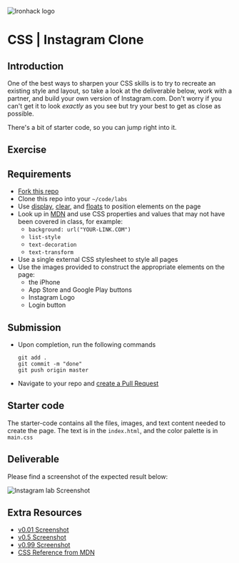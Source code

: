 ![Ironhack logo](https://i.imgur.com/1QgrNNw.png)

# CSS | Instagram Clone

## Introduction

One of the best ways to sharpen your CSS skills is to try to recreate an existing style and layout, so take a look at the deliverable below, work with a partner, and build your own version of Instagram.com.  Don't worry if you can't get it to look _exactly_ as you see but try your best to get as close as possible.

There's a bit of starter code, so you can jump right into it.

## Exercise

## Requirements

- [Fork this repo](https://guides.github.com/activities/forking/)
- Clone this repo into your `~/code/labs`
- Use [display](https://developer.mozilla.org/en-US/docs/Web/CSS/display), [clear](https://developer.mozilla.org/en-US/docs/Web/CSS/clear), and [floats](https://developer.mozilla.org/en-US/docs/Web/CSS/float) to position elements on the page
- Look up in [MDN](https://developer.mozilla.org/en/) and use CSS properties and values that may not have been covered in class, for example:
  - `background: url("YOUR-LINK.COM")`
  - `list-style`
  - `text-decoration`
  - `text-transform`
- Use a single external CSS stylesheet to style all pages
- Use the images provided to construct the appropriate elements on the page:
  - the iPhone
  - App Store and Google Play buttons
  - Instagram Logo
  - Login button

## Submission

- Upon completion, run the following commands

  ```
  git add .
  git commit -m "done"
  git push origin master
  ```

- Navigate to your repo and [create a Pull Request](https://help.github.com/articles/creating-a-pull-request/)


## Starter code

The starter-code contains all the files, images, and text content needed to create the page. The text is in the `index.html`, and the color palette is in `main.css`

## Deliverable

Please find a screenshot of the expected result below:

![Instagram lab Screenshot](https://i.imgur.com/DQ9fk1u.png)

## Extra Resources
- [v0.01 Screenshot](https://i.gyazo.com/e505caa5438a223e5f1d72854361ec42.png)
- [v0.5 Screenshot](https://i.gyazo.com/f36152a4a24325829daf92b33597a2e2.png)
- [v0.99 Screenshot](https://i.gyazo.com/8883c91398d9aff12abd476488fb59b7.png)
- [CSS Reference from MDN](https://developer.mozilla.org/en-US/docs/Web/CSS)
